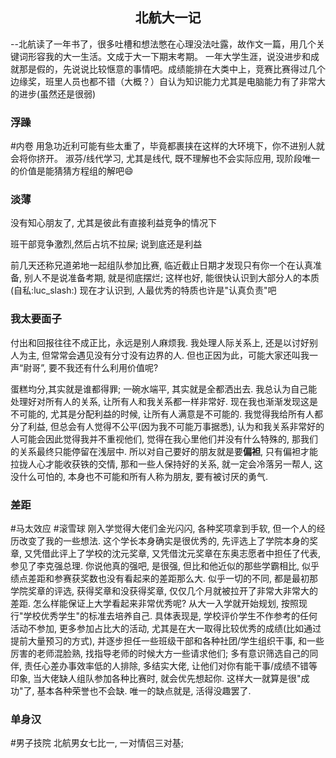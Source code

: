 ## <center>北航大一记</center>
--北航读了一年书了，很多吐槽和想法憋在心理没法吐露，故作文一篇，用几个关键词形容我的大一生活。文成于大一下期末考期。
一年大学生涯，说没进步和成就那是假的，先说说比较惬意的事情吧。成绩能排在大类中上，竞赛比赛得过几个边缘奖，班里人员也都不错（大概？）自认为知识能力尤其是电脑能力有了非常大的进步(虽然还是很弱)

### 浮躁 
#内卷
用急功近利可能有些太重了，毕竟都裹挟在这样的大环境下，你不进别人就会将你挤开。
淑芬/线代学习, 尤其是线代, 既不理解也不会实际应用, 现阶段唯一的价值是能猜猜方程组的解吧😄
### 淡薄
没有知心朋友了, 尤其是彼此有直接利益竞争的情况下

班干部竞争激烈,然后占坑不拉屎; 说到底还是利益

前几天还称兄道弟地一起组队参加比赛, 临近截止日期才发现只有你一个在认真准备, 别人不是说准备考期, 就是彻底摆烂; 这样也好, 能很快认识到大部分人的本质(自私:luc_slash:)
现在才认识到, 人最优秀的特质也许是"认真负责"吧
### 我太要面子
付出和回报往往不成正比，永远是别人麻烦我. 我处理人际关系上, 还是以讨好别人为主, 但常常会遇见没有分寸没有边界的人.
但也正因为此，可能大家还叫我一声“尉哥”, 要不我还有什么利用价值呢? 

蛋糕均分,其实就是谁都得罪; 一碗水端平, 其实就是全都洒出去. 我总认为自己能处理好对所有人的关系, 让所有人和我关系都一样非常好. 现在我也渐渐发现这是不可能的, 尤其是分配利益的时候, 让所有人满意是不可能的. 我觉得我给所有人都分了利益, 但总会有人觉得不公平(因为我不可能万事据悉), 认为和我关系非常好的人可能会因此觉得我并不重视他们, 觉得在我心里他们并没有什么特殊的, 那我们的关系最终只能停留在浅层中. 所以对自己要好的朋友就是要**偏袒**, 只有偏袒才能拉拢人心才能收获铁的交情, 那和一些人保持好的关系, 就一定会冷落另一帮人, 这没什么可怕的, 本身也不可能和所有人称为朋友, 要有被讨厌的勇气.

### 差距 
#马太效应 #滚雪球
刚入学觉得大佬们金光闪闪, 各种奖项拿到手软, 但一个人的经历改变了我的一些想法. 这个学长本身确实是很优秀的, 先评选上了学院本身的奖章, 又凭借此评上了学校的沈元奖章, 又凭借沈元奖章在东奥志愿者中担任了代表, 参见了李克强总理. 你说他真的强吧, 是很强, 但比和他近似的那些学霸相比, 似乎绩点差距和参赛获奖数也没有看起来的差距那么大. 似乎一切的不同, 都是最初那学院奖章的评选, 获得奖章和没获得奖章, 仅仅几个月就被拉开了非常大非常大的差距.
怎么样能保证上大学看起来非常优秀呢?  从大一入学就开始规划, 按照现行"学校优秀学生"的标准去培养自己. 具体表现是, 学校评价学生不作参考的任何活动不参加, 更多参加占比大的活动, 尤其是在大一取得比较优秀的成绩(比如通过提前大量预习的方式), 并逐步担任一些班级干部和各种社团/学生组织干事, 和一些厉害的老师混脸熟, 找指导老师的时候大方一些请求他们; 多有意识筛选自己的同伴, 责任心差办事效率低的人排除, 多结实大佬, 让他们对你有能干事/成绩不错等印象, 当大佬缺人组队参加各种比赛时, 就会优先想起你. 这样大一就算是很"成功"了, 基本各种荣誉也不会缺. 唯一的缺点就是, 活得没趣罢了. 


### 单身汉 
#男子技院
北航男女七比一, 一对情侣三对基; 
